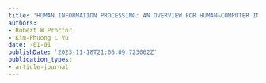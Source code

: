 ```yaml
---
title: 'HUMAN INFORMATION PROCESSING: AN OVERVIEW FOR HUMAN–COMPUTER INTERACTION'
authors:
- Robert W Proctor
- Kim-Phuong L Vu
date: -01-01
publishDate: '2023-11-18T21:06:09.723062Z'
publication_types:
- article-journal
---
```

